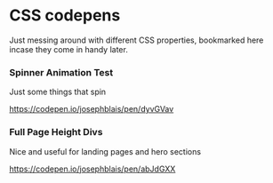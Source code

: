 # CSS codepens
Just messing around with different CSS properties, bookmarked here incase they come in handy later.

### Spinner Animation Test

Just some things that spin

https://codepen.io/josephblais/pen/dyvGVav

### Full Page Height Divs

Nice and useful for landing pages and hero sections

https://codepen.io/josephblais/pen/abJdGXX
